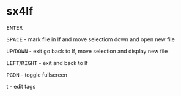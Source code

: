 # sx4lf

<kbd>ENTER</kbd>
  
<kbd>SPACE</kbd> - mark file in lf and move selectiom down and open new file

<kbd>UP</kbd>/<kbd>DOWN</kbd> - exit go back to lf, move selection and display new file

<kbd>LEFT</kbd>/<kbd>RIGHT</kbd> - exit and back to lf

<kbd>PGDN</kbd> - toggle fullscreen



t - edit tags
